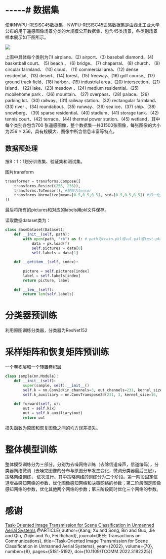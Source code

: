 # -----# 数据集

使用NWPU-RESISC45数据集，NWPU-RESISC45遥感数据集是由西北工业大学公布的用于遥感图像场景分类的大规模公开数据集，包含45类场景，各类别场景样本展示如下图所示。&#x20;

![](https://img-blog.csdnimg.cn/3d3413264eed450f82f1ed2391ba8afa.png#pic_center)

&#x20;  上图中具体每个类别为(1) airplane、(2) airport、(3) baseball diamond、(4) basketball court、 (5) beach 、 (6) bridge、 (7) chaparral、 (8) church、 (9) circular farmland、 (10) cloud、 (11) commercial area、(12) dense residential、(13) desert、(14) forest、(15) freeway、(16) golf course、(17) ground track field、(18) harbor、(19) industrial area、(20) intersection、(21) island、 (22) lake、(23) meadow 、(24) medium residential、(25) mobilehome park 、(26) mountain、 (27) overpass、(28) palace、(29) parking lot、(30) railway、(31) railway station、(32) rectangular farmland、(33) river 、(34) roundabout、(35) runway、(36) sea ice、(37) ship、(38) snowberg、 (39) sparse residential、(40) stadium、(41) storage tank、(42) tennis court、(42) terrace、(44) thermal power station、(45) wetland，其中每个类别各包含700 张遥感图像，整个数据集一共31500张图像，每张图像的大小为256 × 256，具有规模大、图像中所含信息丰富等特点。

## 数据预处理

按8：1：1划分训练集、验证集和测试集。

图片transform

```python
transformer = transforms.Compose([
    transforms.Resize((256, 256)), 
    transforms.ToTensor(), #转换为tensor
    transforms.Normalize(mean=[0.5,0.5,0.5], std=[0.5,0.5,0.5]) #归一化到【-1，1】
])  
```

最后将所有的pictures和对应的labels用pkl文件保存。

读取数据dataset类为：

```python
class BaseDataset(Dataset):
    def __init__(self, path):
        with open(path, "rb") as f: # path为train.pkl或val.pkl或test.pkl的路径
            data = pk.load(f)
            self.pictures = data[0]
            self.labels = data[1]
                
    def __getitem__(self, index):
        
        picture = self.pictures[index]
        label = self.labels[index]
        return picture, label
    
    def __len__(self):
        return len(self.labels)
```

# 分类器预训练

利用原图训练分类器，分类器为ResNet152

# 采样矩阵和恢复矩阵预训练

一个卷积层和一个转置卷积层

```python
class sample(nn.Module):
    def __init__(self):
        super(sample, self).__init__()
        self.k = nn.Conv2d(in_channels=3, out_channels=231, kernel_size=16, stride=16, bias=False) # [3*256*256]->[231*16*16] 0.3倍采样
        self.k_auxiliary = nn.ConvTranspose2d(231, 3, kernel_size=16,  stride=16, bias=False) # [231*16*16]->[3*256*256] 利用转置卷积恢复原图
        
    def forward(self, x):
        out = self.k(x)
        out = self.k_auxiliary(out)
        return out
```

损失函数为原图和恢复图像之间的均方误差损失。

# 整体模型训练

整体模型训练分为三部分，分别为去噪网络训练（去除信道噪声，信道编码），分类器网络微调（去噪完图像的分布与原图分布发生变化，微调分类器最后三层），策略网络训练， 依次进行。其中策略网络的训练分为三个阶段。第一阶段固定信道增益感知网络的参数，优化图像感知网络和决策网络的参数；第二阶段固定图像感知网络的参数，优化其他两个网络的参数；第三阶段同时优化三个网络的参数。

# 感谢
[Task-Oriented Image Transmission for Scene Classification in Unmanned Aerial Systems](https://ieeexplore.ieee.org/document/9796572)
@ARTICLE{
  author={Kang, Xu and Song, Bin and Guo, Jie and Qin, Zhijin and Yu, Fei Richard},
  journal={IEEE Transactions on Communications}, 
  title={Task-Oriented Image Transmission for Scene Classification in Unmanned Aerial Systems}, 
  year={2022},
  volume={70},
  number={8},
  pages={5181-5192},
  doi={10.1109/TCOMM.2022.3182325}}
